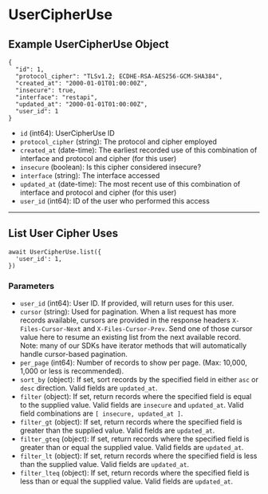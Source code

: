 # UserCipherUse

## Example UserCipherUse Object

```
{
  "id": 1,
  "protocol_cipher": "TLSv1.2; ECDHE-RSA-AES256-GCM-SHA384",
  "created_at": "2000-01-01T01:00:00Z",
  "insecure": true,
  "interface": "restapi",
  "updated_at": "2000-01-01T01:00:00Z",
  "user_id": 1
}
```

* `id` (int64): UserCipherUse ID
* `protocol_cipher` (string): The protocol and cipher employed
* `created_at` (date-time): The earliest recorded use of this combination of interface and protocol and cipher (for this user)
* `insecure` (boolean): Is this cipher considered insecure?
* `interface` (string): The interface accessed
* `updated_at` (date-time): The most recent use of this combination of interface and protocol and cipher (for this user)
* `user_id` (int64): ID of the user who performed this access

---

## List User Cipher Uses

```
await UserCipherUse.list({
  'user_id': 1,
})
```


### Parameters

* `user_id` (int64): User ID. If provided, will return uses for this user.
* `cursor` (string): Used for pagination.  When a list request has more records available, cursors are provided in the response headers `X-Files-Cursor-Next` and `X-Files-Cursor-Prev`.  Send one of those cursor value here to resume an existing list from the next available record.  Note: many of our SDKs have iterator methods that will automatically handle cursor-based pagination.
* `per_page` (int64): Number of records to show per page.  (Max: 10,000, 1,000 or less is recommended).
* `sort_by` (object): If set, sort records by the specified field in either `asc` or `desc` direction. Valid fields are `updated_at`.
* `filter` (object): If set, return records where the specified field is equal to the supplied value. Valid fields are `insecure` and `updated_at`. Valid field combinations are `[ insecure, updated_at ]`.
* `filter_gt` (object): If set, return records where the specified field is greater than the supplied value. Valid fields are `updated_at`.
* `filter_gteq` (object): If set, return records where the specified field is greater than or equal the supplied value. Valid fields are `updated_at`.
* `filter_lt` (object): If set, return records where the specified field is less than the supplied value. Valid fields are `updated_at`.
* `filter_lteq` (object): If set, return records where the specified field is less than or equal the supplied value. Valid fields are `updated_at`.
